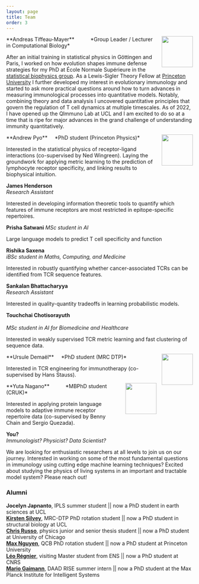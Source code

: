 ```yaml
---
layout: page
title: Team
order: 3
---
```


<img style="width:6em;margin-left:1em;margin-top:1em,border-radius:5px" src="../images/andreasmayer.jpg" align="right">
**Andreas Tiffeau-Mayer**  &nbsp;
<a href="https://scholar.google.com/citations?user=BKGAixAAAAAJ"><i class="ai ai-google-scholar"></i></a> &nbsp;
<a href="http://orcid.org/0000-0002-6643-7622"><i class="ai ai-orcid"></i></a> &nbsp;
<a href="https://github.com/andim"><i class="fa fa-github"></i></a> &nbsp;
<a href="https://twitter.com/andimscience"><i class="fa fa-twitter"></i></a> &nbsp;  
*Group Leader / Lecturer in Computational Biology*  

After an initial training in statistical physics in Göttingen and Paris, I worked on how evolution shapes immune defense strategies for my PhD at École Normale Supérieure in the [statistical biophysics group](https://sites.google.com/view/statbiophysens). As a Lewis-Sigler Theory Fellow at [Princeton University](https://lsi.princeton.edu/) I further developed my interest in evolutionary immunology and started to ask more practical questions around how to turn advances in measuring immunological processes into quantitative models. Notably, combining theory and data analysis I uncovered quantitative principles that govern the regulation of T cell dynamics at multiple timescales. As of 2022, I have opened up the QImmuno Lab at UCL and I am excited to do so at a time that is ripe for major advances in the grand challenge of understanding immunity quantitatively.   

<img style="width:6em;margin-left:1em;margin-top:1em,border-radius:5px" src="../images/andrewpyo.jpg" align="right">
**Andrew Pyo**  &nbsp;
<a href="https://scholar.google.com/citations?user=xf3PDngAAAAJ"><i class="ai ai-google-scholar"></i></a> &nbsp;  
*PhD student (Princeton Physics)*   

Interested in the statistical physics of receptor-ligand interactions (co-supervised by Ned Wingreen). Laying the groundwork for applying metric learning to the prediction of lymphocyte receptor specificity, and linking results to biophysical intuition.

**James Henderson**
<a href="http://orcid.org/0009-0003-1584-605X"><i class="ai ai-orcid"></i></a> &nbsp;  
*Research Assistant*   

Interested in developing information theoretic tools to quantify which features of immune receptors are most restricted in epitope-specific repertoires.

**Prisha Satwani**
*MSc student in AI*

Large language models to predict T cell specificity and function

**Rishika Saxena**   
*iBSc student in Maths, Computing, and Medicine*

Interested in robustly quantifying whether cancer-associated TCRs can be identified from TCR sequence features.

**Sankalan Bhattacharyya**   
*Research Assistant*

Interested in quality-quantity tradeoffs in learning probabilistic models.


**Touchchai Chotisorayuth**   
<a href="http://orcid.org/0009-0005-5248-5112"><i class="ai ai-orcid"></i></a> &nbsp;  
*MSc student in AI for Biomedicine and Healthcare*   

Interested in weakly supervised TCR metric learning and fast clustering of sequence data.

<img style="width:6em;margin-left:1em;margin-top:1em,border-radius:5px" src="https://www.uclbbk-mrcdtp.ac.uk/sites/default/files/styles/profile/public/2023-06/ursule_demael_headshot_-_1_1_-removebg-previ_ursule_demael.png?h=ac026c95&itok=dtBCHY9z" align="right">
**Ursule Demaël** &nbsp;
<a href="http://orcid.org/0000-0003-4793-9325"><i class="ai ai-orcid"></i></a> &nbsp;  
*PhD student (MRC DTP)*  

Interested in TCR engineering for immunotherapy (co-supervised by Hans Stauss).

<img style="width:6em;margin-left:1em;margin-top:1em,border-radius:5px" src="https://www.yutanagano.com/images/avatar.jpg" align="right">
**Yuta Nagano**  &nbsp;
<a href="http://orcid.org/0000-0002-1784-9276"><i class="ai ai-orcid"></i></a> &nbsp;
<a href="https://github.com/yutanagano/"><i class="fa fa-github"></i></a> &nbsp;
<a href="https://twitter.com/YutaNotUtah"><i class="fa fa-twitter"></i></a> &nbsp;
<a href="https://www.yutanagano.com/"><i class="fa fa-house"></i></a> &nbsp;   
*MBPhD student (CRUK)*  

Interested in applying protein language models to adaptive immune receptor repertoire data (co-supervised by Benny Chain and Sergio Quezada).

**You?**  
*Immunologist? Physicist? Data Scientist?*

We are looking for enthusiastic researchers at all levels to join us on our journey. Interested in working on some of the most fundamental questions in immunology using cutting edge machine learning techniques? Excited about studying the physics of living systems in an important and tractable model system? Please reach out!

### Alumni
**Jocelyn Japnanto**, IPLS summer student || now a PhD student in earth sciences at UCL  
**[Kirsten Silvey](https://www.uclbbk-mrcdtp.ac.uk/people/kirsten-silvey)**, MRC-DTP PhD rotation student || now a PhD student in structural biology at UCL  
**[Chris Russo](https://cobeylab.uchicago.edu/people/c-j-russo/)**, physics junior and senior thesis student || now a PhD student at University of Chicago  
**[Max Nguyen](https://lsi.princeton.edu/max-nguyen)**, QCB PhD rotation student || now a PhD student at Princeton University  
**[Léo Régnier](https://leoregnier.com/)**, visiting Master student from ENS || now a PhD student at CNRS  
**[Mario Gaimann](https://mario.gaimann.com/)**, DAAD RISE summer intern || now a PhD student at the Max Planck Institute for Intelligent Systems  
